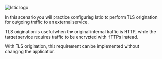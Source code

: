 
![Istio logo](https://raw.githubusercontent.com/lorenzo85/scenarios-ica/master/istio-logo.svg)


In this scenario you will practice configuring Istio to perform TLS origination for outgoing 
traffic to an external service. 

TLS origination is useful when the original internal traffic is HTTP, while the target
service requires traffic to be encrypted with HTTPs instead.

With TLS origination, this requirement can be implemented without changing the application.